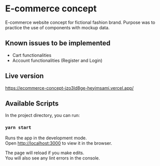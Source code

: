 # E-commerce concept

E-commerce website concept for fictional fashion brand. Purpose was to practice the use of components with mockup data.


## Known issues to be implemented

- Cart functionalities
- Account functionalities (Register and Login)


## Live version

https://ecommerce-concept-jzo3ld8ge-heyimsami.vercel.app/


## Available Scripts

In the project directory, you can run:

### `yarn start`

Runs the app in the development mode.\
Open [http://localhost:3000](http://localhost:3000) to view it in the browser.

The page will reload if you make edits.\
You will also see any lint errors in the console.
